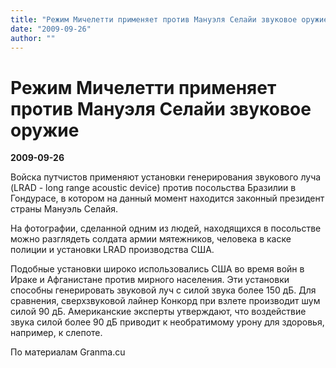 ```yaml
---
title: "Режим Мичелетти применяет против Мануэля Селайи звуковое оружие"
date: "2009-09-26"
author: ""
---
```


# Режим Мичелетти применяет против Мануэля Селайи звуковое оружие

**2009-09-26** 

Войска путчистов применяют установки генерирования звукового луча (LRAD - long range acoustic device) против посольства Бразилии в Гондурасе, в котором на данный момент находится законный президент страны Мануэль Селайя.

На фотографии, сделанной одним из людей, находящихся в посольстве можно разглядеть солдата армии мятежников, человека в каске полиции и установки LRAD производства США.

Подобные установки широко использовались США во время войн в Ираке и Афганистане против мирного населения. Эти установки способны генерировать звуковой луч с силой звука более 150 дБ. Для сравнения, сверхзвуковой лайнер Конкорд при взлете производит шум силой 90 дБ. Американские эксперты утверждают, что воздействие звука силой более 90 дБ приводит к необратимому урону для здоровья, например, к слепоте.

По материалам Granma.cu